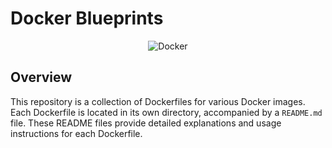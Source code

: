 # Docker Blueprints
<div align="center">

![Docker](https://img.shields.io/badge/-Docker-black?style=flat-square&logo=docker)

</div>

## Overview 

This repository is a collection of Dockerfiles for various Docker images. Each Dockerfile is located in its own directory, accompanied by a `README.md` file. These README files provide detailed explanations and usage instructions for each Dockerfile.

